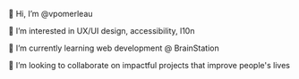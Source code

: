 👋 Hi, I’m @vpomerleau

👀 I’m interested in UX/UI design, accessibility, l10n

🌱 I’m currently learning web development @ BrainStation

💞️ I’m looking to collaborate on impactful projects that improve people's lives
